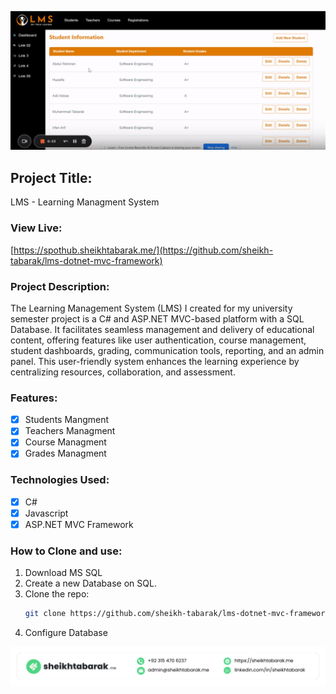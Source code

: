 [![Cover Image](https://github.com/sheikh-tabarak/lms-dotnet-mvc-framework/blob/master/TL_LMS/lms.png?raw=true)](https://github.com/sheikh-tabarak/lms-dotnet-mvc-framework)

## Project Title:
LMS - Learning Managment System 
 
### View Live:
[https://spothub.sheikhtabarak.me/](https://github.com/sheikh-tabarak/lms-dotnet-mvc-framework)

### Project Description:
The Learning Management System (LMS) I created for my university semester project is a C# and ASP.NET MVC-based platform with a SQL Database. It facilitates seamless management and delivery of educational content, offering features like user authentication, course management, student dashboards, grading, communication tools, reporting, and an admin panel. This user-friendly system enhances the learning experience by centralizing resources, collaboration, and assessment.

### Features:
- [x] Students Mangment
- [x] Teachers Managment
- [x] Course Managment
- [x] Grades Managment

### Technologies Used:
- [x] C#
- [x] Javascript
- [x] ASP.NET MVC Framework

### How to Clone and use:
1. Download MS SQL 
2. Create a new Database on SQL.
3. Clone the repo:
   ```sh
   git clone https://github.com/sheikh-tabarak/lms-dotnet-mvc-framework
   ```
4. Configure Database

[![Footer Image](https://raw.githubusercontent.com/sheikh-tabarak/sheikh-tabarak/main/Githubfooter.png)](https://sheikhtabarak.me/)
